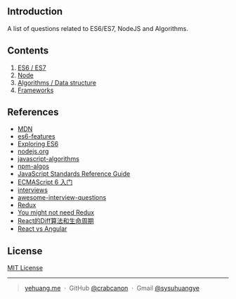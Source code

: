 ## Introduction
A list of questions related to ES6/ES7, NodeJS and Algorithms.

## Contents
1. [ES6 / ES7](es6/ecmascript-interview.md)
2. [Node](node/nodejs-interview.md)
3. [Algorithms / Data structure](algorithms/algorithms-interview.md)
4. [Frameworks](frameworks/react-angular-interview.md)

## References
- [MDN](https://developer.mozilla.org/en-US/docs/Web/JavaScript)
- [es6-features](http://es6-features.org/)
- [Exploring ES6](http://exploringjs.com/es6/)
- [nodejs.org](https://nodejs.org/docs/latest-v5.x/api/)
- [javascript-algorithms](https://github.com/mgechev/javascript-algorithms)
- [npm-algos](https://github.com/tejasmanohar/npm-algos)
- [JavaScript Standards Reference Guide](http://javascript.ruanyifeng.com/)
- [ECMAScript 6 入门](http://es6.ruanyifeng.com/)
- [interviews](https://github.com/kdn251/interviews)
- [awesome-interview-questions](https://github.com/MaximAbramchuck/awesome-interview-questions)
- [Redux](https://cn.redux.js.org/)
- [You might not need Redux](https://medium.com/@dan_abramov/you-might-not-need-redux-be46360cf367)
- [React的Diff算法和生命周期](http://www.infoq.com/cn/articles/react-dom-diff)
- [React vs Angular](https://medium.com/unicorn-supplies/angular-vs-react-vs-vue-a-2017-comparison-c5c52d620176)

## License

[MIT License](http://choosealicense.com/licenses/mit/)

---

> [yehuang.me](https://yehuang.me) &nbsp;&middot;&nbsp;
> GitHub [@crabcanon](https://github.com/crabcanon) &nbsp;&middot;&nbsp;
> Gmail [@sysuhuangye](<mailto:sysuhuangye@gmail.com>)
